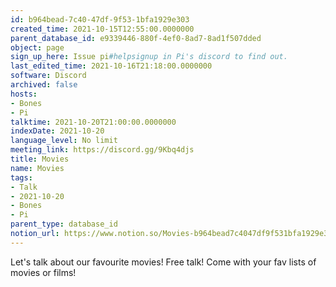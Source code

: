 ```yaml
---
id: b964bead-7c40-47df-9f53-1bfa1929e303
created_time: 2021-10-15T12:55:00.0000000
parent_database_id: e9339446-880f-4ef0-8ad7-8ad1f507dded
object: page
sign_up_here: Issue pi#helpsignup in Pi's discord to find out.
last_edited_time: 2021-10-16T21:18:00.0000000
software: Discord
archived: false
hosts:
- Bones
- Pi
talktime: 2021-10-20T21:00:00.0000000
indexDate: 2021-10-20
language_level: No limit
meeting_link: https://discord.gg/9Kbq4djs
title: Movies
name: Movies
tags:
- Talk
- 2021-10-20
- Bones
- Pi
parent_type: database_id
notion_url: https://www.notion.so/Movies-b964bead7c4047df9f531bfa1929e303
---
```


Let's talk about our favourite movies!
Free talk! Come with your fav lists of movies or films!


